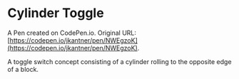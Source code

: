 # Cylinder Toggle

A Pen created on CodePen.io. Original URL: [https://codepen.io/jkantner/pen/NWEgzoK](https://codepen.io/jkantner/pen/NWEgzoK).

A toggle switch concept consisting of a cylinder rolling to the opposite edge of a block.